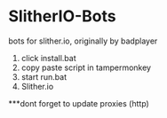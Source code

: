 # SlitherIO-Bots
bots for slither.io, originally by badplayer

1. click install.bat
2. copy paste script in tampermonkey
3. start run.bat
4. Slither.io

***dont forget to update proxies (http)
